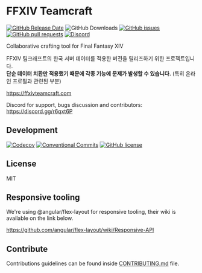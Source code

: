 # FFXIV Teamcraft

[![GitHub Release Date](https://img.shields.io/github/release-date/Jaehyuk-Lee/ffxiv-teamcraft-kr.svg)](https://github.com/Jaehyuk-Lee/ffxiv-teamcraft-kr/releases)
![GitHub Downloads](https://img.shields.io/github/downloads/Jaehyuk-Lee/ffxiv-teamcraft-kr/latest/total.svg)
[![GitHub issues](https://img.shields.io/github/issues/Jaehyuk-Lee/ffxiv-teamcraft-kr.svg)](https://github.com/Jaehyuk-Lee/ffxiv-teamcraft-kr/issues)
[![GitHub pull requests](https://img.shields.io/github/issues-pr/Jaehyuk-Lee/ffxiv-teamcraft-kr.svg)](https://github.com/Jaehyuk-Lee/ffxiv-teamcraft-kr/pulls)
[![Discord](https://img.shields.io/discord/355013337748209665.svg)](https://discord.gg/r6qxt6P)

Collaborative crafting tool for Final Fantasy XIV

FFXIV 팀크래프트의 한국 서버 데이터를 적용한 버전을 릴리즈하기 위한 프로젝트입니다.  
**단순 데이터 치환만 적용했기 때문에 각종 기능에 문제가 발생할 수 있습니다.** (특히 온라인 프로필과 관련된 부분)

https://ffxivteamcraft.com

Discord for support, bugs discussion and contributors: https://discord.gg/r6qxt6P

## Development

[![Codecov](https://img.shields.io/codecov/c/github/Jaehyuk-Lee/ffxiv-teamcraft.svg?branch=staging)](https://codecov.io/github/Jaehyuk-Lee/ffxiv-teamcraft-kr?branch=staging)
[![Conventional Commits](https://img.shields.io/badge/Conventional%20Commits-1.0.0-yellow.svg)](https://conventionalcommits.org)
[![GitHub license](https://img.shields.io/github/license/Jaehyuk-Lee/ffxiv-teamcraft-kr.svg)](https://github.com/Jaehyuk-Lee/ffxiv-teamcraft-kr/blob/staging/LICENSE)

## License

MIT

## Responsive tooling

We're using @angular/flex-layout for responsive tooling, their wiki is available on the link below.

https://github.com/angular/flex-layout/wiki/Responsive-API

## Contribute

Contributions guidelines can be found inside [CONTRIBUTING.md](https://github.com/Jaehyuk-Lee/ffxiv-teamcraft-kr/blob/staging/CONTRIBUTING.md) file.
